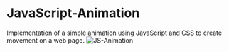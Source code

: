 # JavaScript-Animation

Implementation of a simple animation using JavaScript and CSS to create movement on a web page.
![JS-Animation](https://github.com/Jovanka13/JavaScript-Animation/assets/95030102/acd70ac8-aace-4c6a-9122-0f73d58a2cdc)
